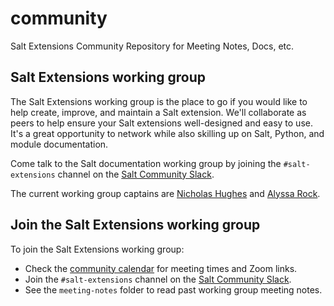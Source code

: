 # community

Salt Extensions Community Repository for Meeting Notes, Docs, etc.

## Salt Extensions working group

The Salt Extensions working group is the place to go if you would like to help
create, improve, and maintain a Salt extension. We'll collaborate as peers to
help ensure your Salt extensions well-designed and easy to use. It's a great
opportunity to network while also skilling up on Salt, Python, and module
documentation.

Come talk to the Salt documentation working group by joining the
`#salt-extensions` channel on the
[Salt Community Slack](https://saltstackcommunity.slack.com).

The current working group captains are
[Nicholas Hughes](https://github.com/nicholasmhughes) and
[Alyssa Rock](https://github.com/barbaricyawps).


## Join the Salt Extensions working group

To join the Salt Extensions working group:

* Check the
[community calendar](https://saltproject.io/calendar/) for meeting times and
Zoom links.
* Join the `#salt-extensions` channel on the
[Salt Community Slack](https://saltstackcommunity.slack.com).
* See the `meeting-notes` folder to read past working group meeting notes.